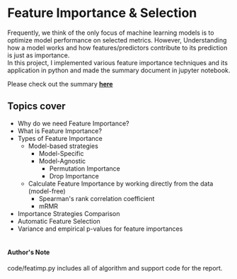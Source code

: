 # Feature Importance & Selection
Frequently, we think of the only focus of machine learning models is to optimize model performance on selected metrics. However, Understanding how a model works and how features/predictors contribute to its prediction is just as importance.<br>
In this project, I implemented various feature importance techniques and its application in python and made the summary document in jupyter notebook.<br>

Please check out the summary **[here](https://github.com/anawatbk/feature-importance-summary/blob/master/code/featimp.ipynb)**



## Topics cover
- Why do we need Feature Importance?
- What is Feature Importance?  
- Types of Feature Importance 
  - Model-based strategies 
    - Model-Specific
    - Model-Agnostic
      - Permutation Importance
      - Drop Importance
  - Calculate Feature Importance by working directly from the data (model-free)
    - Spearman's rank correlation coefficient 
    - mRMR
- Importance Strategies Comparison
- Automatic Feature Selection
- Variance and empirical p-values for feature importances
</br></br>
#### Author's  Note
code/featimp.py includes all of algorithm and support code for the report.